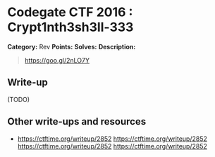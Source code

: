 # Codegate CTF 2016 : Crypt1nth3sh3ll-333

**Category:** Rev
**Points:** 
**Solves:** 
**Description:**

> <https://goo.gl/2nLO7Y>


## Write-up

(TODO)

## Other write-ups and resources

* <https://ctftime.org/writeup/2852> <https://ctftime.org/writeup/2852> <https://ctftime.org/writeup/2852> <https://ctftime.org/writeup/2852> 
